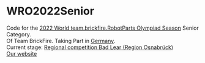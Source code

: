 # WRO2022Senior
 
Code for the [2022 World team.brickfire.RobotParts Olympiad Season](https://wro-association.org/competition/2022-season/) Senior Category. </br>
Of Team BrickFire. Taking Part in [Germany](https://www.worldrobotolympiad.de). </br>
Current stage: [Regional competition Bad Lear (Region Osnabrück)](https://www.worldrobotolympiad.de/saison-2022/wettbewerbe/295/bad-laer-region-osnabrueck) </br>
[Our website](brickfire.team)
